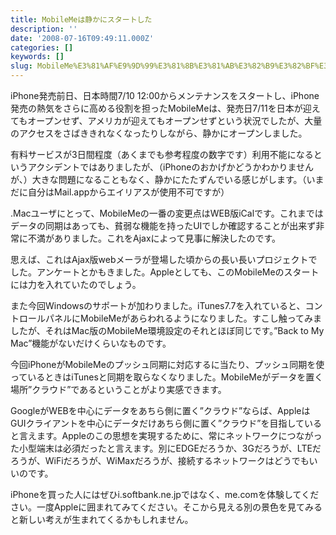 ```yaml
---
title: MobileMeは静かにスタートした
description: ''
date: '2008-07-16T09:49:11.000Z'
categories: []
keywords: []
slug: MobileMe%E3%81%AF%E9%9D%99%E3%81%8B%E3%81%AB%E3%82%B9%E3%82%BF%E3%83%BC%E3%83%88%E3%81%97%E3%81%9F
---
```

iPhone発売前日、日本時間7/10 12:00からメンテナンスをスタートし、iPhone発売の熱気をさらに高める役割を担ったMobileMeは、発売日7/11を日本が迎えてもオープンせず、アメリカが迎えてもオープンせずという状況でしたが、大量のアクセスをさばききれなくなったりしながら、静かにオープンしました。

有料サービスが3日間程度（あくまでも参考程度の数字です）利用不能になるというアクシデントではありましたが、（iPhoneのおかげかどうかわかりませんが、）大きな問題になることもなく、静かにたたずんでいる感じがします。（いまだに自分はMail.appからエイリアスが使用不可ですが）

.Macユーザにとって、MobileMeの一番の変更点はWEB版iCalです。これまではデータの同期はあっても、貧弱な機能を持ったUIでしか確認することが出来ず非常に不満がありました。これをAjaxによって見事に解決したのです。

思えば、これはAjax版webメーラが登場した頃からの長い長いプロジェクトでした。アンケートとかもきました。Appleとしても、このMobileMeのスタートには力を入れていたのでしょう。

また今回Windowsのサポートが加わりました。iTunes7.7を入れていると、コントロールパネルにMobileMeがあらわれるようになりました。すこし触ってみましたが、それはMac版のMobileMe環境設定のそれとほぼ同じです。”Back to My Mac”機能がないだけくらいなものです。

今回iPhoneがMobileMeのプッシュ同期に対応するに当たり、プッシュ同期を使っているときはiTunesと同期を取らなくなりました。MobileMeがデータを置く場所”クラウド”であるということがより実感できます。

GoogleがWEBを中心にデータをあちら側に置く”クラウド”ならば、AppleはGUIクライアントを中心にデータだけあちら側に置く”クラウド”を目指していると言えます。Appleのこの思想を実現するために、常にネットワークにつながった小型端末は必須だったと言えます。別にEDGEだろうか、3Gだろうが、LTEだろうが、WiFiだろうが、WiMaxだろうが、接続するネットワークはどうでもいいのです。

iPhoneを買った人にはぜひi.softbank.ne.jpではなく、me.comを体験してください。一度Appleに囲まれてみてください。そこから見える別の景色を見てみると新しい考えが生まれてくるかもしれません。